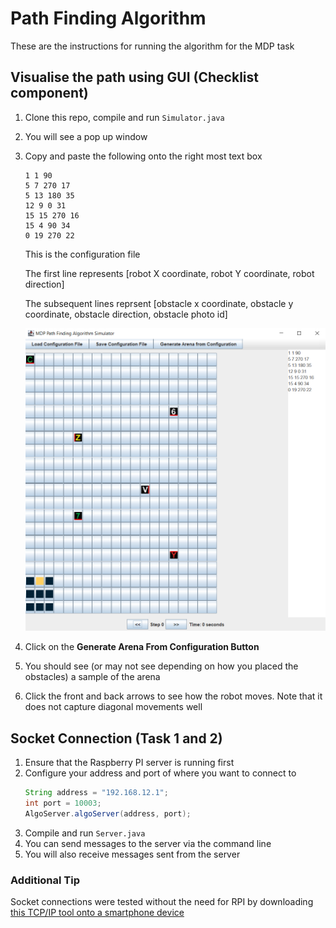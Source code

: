 # Path Finding Algorithm

These are the instructions for running the algorithm for the MDP task

## Visualise the path using GUI (Checklist component)

1. Clone this repo, compile and run `Simulator.java`
2. You will see a pop up window
3. Copy and paste the following onto the right most text box
    ```
    1 1 90
    5 7 270 17
    5 13 180 35
    12 9 0 31
    15 15 270 16
    15 4 90 34
    0 19 270 22
    ```
    This is the configuration file

    The first line represents [robot X coordinate, robot Y coordinate, robot direction]

    The subsequent lines reprsent [obstacle x coordinate, obstacle y coordinate, obstacle direction, obstacle photo id]

    ![](2022-10-19-22-11-18.png)



4. Click on the **Generate Arena From Configuration Button**
5. You should see (or may not see depending on how you placed the obstacles) a sample of the arena
6. Click the front and back arrows to see how the robot moves. Note that it does not capture diagonal movements well

## Socket Connection (Task 1 and 2)

1. Ensure that the Raspberry PI server is running first
2. Configure your address and port of where you want to connect to
   ```java
   String address = "192.168.12.1";
   int port = 10003;
   AlgoServer.algoServer(address, port);
   ```
3. Compile and run `Server.java`
4. You can send messages to the server via the command line
5. You will also receive messages sent from the server

### Additional Tip
Socket connections were tested without the need for RPI by downloading [this TCP/IP tool onto a smartphone device](https://play.google.com/store/apps/details?id=jp.gr.java_conf.tcp_udp_testtool&gl=US)